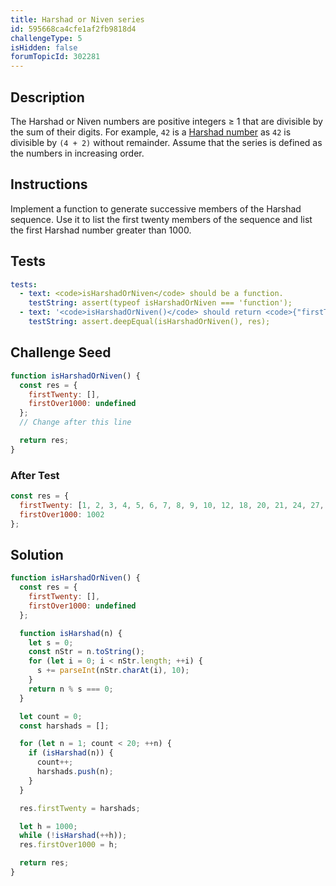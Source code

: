 ```yaml
---
title: Harshad or Niven series
id: 595668ca4cfe1af2fb9818d4
challengeType: 5
isHidden: false
forumTopicId: 302281
---
```


## Description
<section id='description'>
The Harshad or Niven numbers are positive integers ≥ 1 that are divisible by the sum of their digits.
For example, <code>42</code> is a <a href="https://rosettacode.org/wiki/Harshad_or_Niven_series" title="Harshad or Niven series" target="_blank">Harshad number</a> as <code>42</code> is divisible by <code>(4 + 2)</code> without remainder.
Assume that the series is defined as the numbers in increasing order.
</section>

## Instructions
<section id='instructions'>
Implement a function to generate successive members of the Harshad sequence.
Use it to list the first twenty members of the sequence and list the first Harshad number greater than 1000.
</section>

## Tests
<section id='tests'>

```yml
tests:
  - text: <code>isHarshadOrNiven</code> should be a function.
    testString: assert(typeof isHarshadOrNiven === 'function');
  - text: '<code>isHarshadOrNiven()</code> should return <code>{"firstTwenty": [1, 2, 3, 4, 5, 6, 7, 8, 9, 10, 12, 18, 20, 21, 24, 27, 30, 36, 40, 42],"firstOver1000": 1002}</code>'
    testString: assert.deepEqual(isHarshadOrNiven(), res);

```

</section>

## Challenge Seed
<section id='challengeSeed'>

<div id='js-seed'>

```js
function isHarshadOrNiven() {
  const res = {
    firstTwenty: [],
    firstOver1000: undefined
  };
  // Change after this line

  return res;
}
```

</div>


### After Test
<div id='js-teardown'>

```js
const res = {
  firstTwenty: [1, 2, 3, 4, 5, 6, 7, 8, 9, 10, 12, 18, 20, 21, 24, 27, 30, 36, 40, 42],
  firstOver1000: 1002
};
```

</div>

</section>

## Solution
<section id='solution'>


```js
function isHarshadOrNiven() {
  const res = {
    firstTwenty: [],
    firstOver1000: undefined
  };

  function isHarshad(n) {
    let s = 0;
    const nStr = n.toString();
    for (let i = 0; i < nStr.length; ++i) {
      s += parseInt(nStr.charAt(i), 10);
    }
    return n % s === 0;
  }

  let count = 0;
  const harshads = [];

  for (let n = 1; count < 20; ++n) {
    if (isHarshad(n)) {
      count++;
      harshads.push(n);
    }
  }

  res.firstTwenty = harshads;

  let h = 1000;
  while (!isHarshad(++h));
  res.firstOver1000 = h;

  return res;
}

```

</section>

